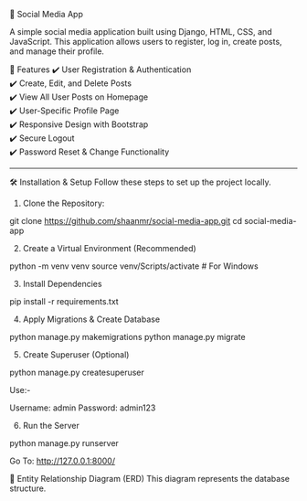 📌 Social Media App

A simple social media application built using Django, HTML, CSS, and JavaScript. This application allows users to register, log in, create posts, and manage their profile.

📌 Features
✔️ User Registration & Authentication  
✔️ Create, Edit, and Delete Posts  
✔️ View All User Posts on Homepage  
✔️ User-Specific Profile Page  
✔️ Responsive Design with Bootstrap  
✔️ Secure Logout  
✔️ Password Reset & Change Functionality  

---

🛠️ Installation & Setup
Follow these steps to set up the project locally.

1. Clone the Repository:

git clone https://github.com/shaanmr/social-media-app.git
cd social-media-app


2. Create a Virtual Environment (Recommended)

python -m venv venv
source venv/Scripts/activate  # For Windows


3. Install Dependencies

pip install -r requirements.txt


4. Apply Migrations & Create Database

python manage.py makemigrations
python manage.py migrate


5. Create Superuser (Optional)

python manage.py createsuperuser

Use:-

Username: admin
Password: admin123

6. Run the Server

python manage.py runserver

Go To: http://127.0.0.1:8000/

📌 Entity Relationship Diagram (ERD)
This diagram represents the database structure.